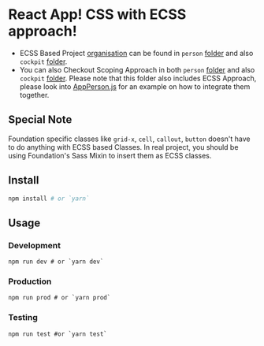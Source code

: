 # React App! CSS with ECSS approach!

- ECSS Based Project [organisation](http://ecss.io/chapter5.html#h-H2_0) can be found in `person` [folder](https://github.com/IamManchanda/react-app/tree/master/src/components/person) and also `cockpit` [folder](https://github.com/IamManchanda/react-app/tree/master/src/components/cockpit).
- You can also Checkout Scoping Approach in both `person` [folder](https://github.com/IamManchanda/react-app/tree/master/src/components/person) and also `cockpit` [folder](https://github.com/IamManchanda/react-app/tree/master/src/components/cockpit). Please note that this folder also includes ECSS Approach, please look into [AppPerson.js](https://github.com/IamManchanda/react-app/blob/master/src/components/person/AppPerson.js#L6-L17) for an example on how to integrate them together.

## Special Note

Foundation specific classes like `grid-x`, `cell`, `callout`, `button` doesn't have to do anything with ECSS based Classes. In real project, you should be using Foundation's Sass Mixin to insert them as ECSS classes.

## Install

```bash
npm install # or `yarn`
```

## Usage

### Development

```
npm run dev # or `yarn dev`
```

### Production

```
npm run prod # or `yarn prod`
```

### Testing 

```
npm run test #or `yarn test`
```
